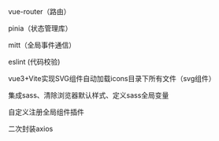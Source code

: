 vue-router（路由）

pinia（状态管理库）

mitt（全局事件通信）

eslint (代码校验)

vue3+Vite实现SVG组件自动加载icons目录下所有文件（svg组件）

集成sass、清除浏览器默认样式、定义sass全局变量

自定义注册全局组件插件

二次封装axios

